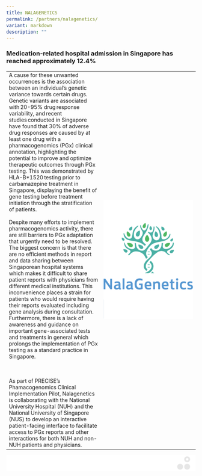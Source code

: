 ```yaml
---
title: NALAGENETICS
permalink: /partners/nalagenetics/
variant: markdown
description: ""
---
```

### Medication-related hospital admission in Singapore has reached approximately 12.4%

<table>
	<tbody>
		<tr>
			<td style="width:50%">
A cause for these unwanted occurrences is the association between an individual’s genetic variance towards certain drugs. Genetic variants are associated with 20-95% drug response variability, and recent studies conducted in Singapore have found that 30% of adverse drug responses are caused by at least one drug with a pharmacogenomics (PGx) clinical annotation, highlighting the potential to improve and optimize therapeutic outcomes through PGx testing. This was demonstrated by HLA-B*1520 testing prior to carbamazepine treatment in Singapore, displaying the benefit of gene testing before treatment initiation through the stratification of patients.
<br><br>
Despite many efforts to implement pharmacogenomics activity, there are still barriers to PGx adaptation that urgently need to be resolved. The biggest concern is that there are no efficient methods in report and data sharing between Singaporean hospital systems which makes it difficult to share patient reports with physicians from different medical institutions. This inconvenience places a strain for patients who would require having their reports evaluated including gene analysis during consultation. Furthermore, there is a lack of awareness and guidance on important gene-associated tests and treatments in general which prolongs the implementation of PGx testing as a standard practice in Singapore.<p></p>
<br><br>
As part of PRECISE’s Phamacogenomics Clinical Implementation Pilot, Nalagenetics is collaborating with the National University Hospital (NUH) and the National University of Singapore (NUS) to develop an interactive patient-facing interface to facilitate access to PGx reports and other interactions for both NUH and non-NUH patients and physicians.
							</td>
			<td style="width:50%">
				<img src="/images/Collaborate/Partners/logo_nalagenetics_vertical.png">
			</td>
			</tr></tbody></table>
			
			
![](/images/Banners/banners_page%20footer%203%20-%20grey.png)